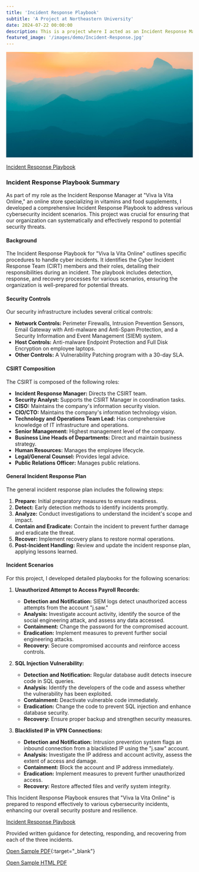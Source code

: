 ```yaml
---
title: 'Incident Response Playbook'
subtitle: 'A Project at Northeastern University'
date: 2024-07-22 00:00:00
description: This is a project where I acted as an Incident Response Manager and created Incident Response Playbook.
featured_image: '/images/demo/Incident-Response.jpg'
---
```


![](/images/demo/demo-landscape.jpg)

[Incident Response Playbook](https://github.com/user-attachments/files/16367079/Incidence_Response_Playbook_VK.pdf)

### Incident Response Playbook Summary

As part of my role as the Incident Response Manager at "Viva la Vita Online," an online store specializing in vitamins and food supplements, I developed a comprehensive Incident Response Playbook to address various cybersecurity incident scenarios. This project was crucial for ensuring that our organization can systematically and effectively respond to potential security threats.

#### Background
The Incident Response Playbook for "Viva la Vita Online" outlines specific procedures to handle cyber incidents. It identifies the Cyber Incident Response Team (CIRT) members and their roles, detailing their responsibilities during an incident. The playbook includes detection, response, and recovery processes for various scenarios, ensuring the organization is well-prepared for potential threats.

#### Security Controls
Our security infrastructure includes several critical controls:
- **Network Controls:** Perimeter Firewalls, Intrusion Prevention Sensors, Email Gateway with Anti-malware and Anti-Spam Protection, and a Security Information and Event Management (SIEM) system.
- **Host Controls:** Anti-malware Endpoint Protection and Full Disk Encryption on employee laptops.
- **Other Controls:** A Vulnerability Patching program with a 30-day SLA.

#### CSIRT Composition
The CSIRT is composed of the following roles:
- **Incident Response Manager:** Directs the CSIRT team.
- **Security Analyst:** Supports the CSIRT Manager in coordination tasks.
- **CISO:** Maintains the company's information security vision.
- **CIO/CTO:** Maintains the company's information technology vision.
- **Technology and Operations Team Lead:** Has comprehensive knowledge of IT infrastructure and operations.
- **Senior Management:** Highest management level of the company.
- **Business Line Heads of Departments:** Direct and maintain business strategy.
- **Human Resources:** Manages the employee lifecycle.
- **Legal/General Counsel:** Provides legal advice.
- **Public Relations Officer:** Manages public relations.

#### General Incident Response Plan
The general incident response plan includes the following steps:
1. **Prepare:** Initial preparatory measures to ensure readiness.
2. **Detect:** Early detection methods to identify incidents promptly.
3. **Analyze:** Conduct investigations to understand the incident's scope and impact.
4. **Contain and Eradicate:** Contain the incident to prevent further damage and eradicate the threat.
5. **Recover:** Implement recovery plans to restore normal operations.
6. **Post-Incident Handling:** Review and update the incident response plan, applying lessons learned.

#### Incident Scenarios
For this project, I developed detailed playbooks for the following scenarios:

1. **Unauthorized Attempt to Access Payroll Records:**
   - **Detection and Notification:** SIEM logs detect unauthorized access attempts from the account "j.saw."
   - **Analysis:** Investigate account activity, identify the source of the social engineering attack, and assess any data accessed.
   - **Containment:** Change the password for the compromised account.
   - **Eradication:** Implement measures to prevent further social engineering attacks.
   - **Recovery:** Secure compromised accounts and reinforce access controls.

2. **SQL Injection Vulnerability:**
   - **Detection and Notification:** Regular database audit detects insecure code in SQL queries.
   - **Analysis:** Identify the developers of the code and assess whether the vulnerability has been exploited.
   - **Containment:** Deactivate vulnerable code immediately.
   - **Eradication:** Change the code to prevent SQL injection and enhance database security.
   - **Recovery:** Ensure proper backup and strengthen security measures.

3. **Blacklisted IP in VPN Connections:**
   - **Detection and Notification:** Intrusion prevention system flags an inbound connection from a blacklisted IP using the "j.saw" account.
   - **Analysis:** Investigate the IP address and account activity, assess the extent of access and damage.
   - **Containment:** Block the account and IP address immediately.
   - **Eradication:** Implement measures to prevent further unauthorized access.
   - **Recovery:** Restore affected files and verify system integrity.

This Incident Response Playbook ensures that "Viva la Vita Online" is prepared to respond effectively to various cybersecurity incidents, enhancing our overall security posture and resilience.

[Incident Response Playbook](https://github.com/user-attachments/files/16367079/Incidence_Response_Playbook_VK.pdf)
 
Provided written guidance for detecting, responding, and recovering from each of the three incidents.

[Open Sample PDF](projects/Incidence_Response_Playbook_VK.pdf){:target="_blank"}

<a href="https://projects/Incidence_Response_Playbook_VK.pdf" target="_blank">Open Sample HTML PDF</a>


